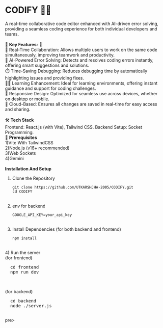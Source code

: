 # CODIFY 🧑‍💻
A real-time collaborative code editor enhanced with AI-driven error solving, providing a seamless coding experience for both individual developers and teams.<br/>
<br/>
🌟 <strong>Key Features:</strong> 🌟<br/>
👥 Real-Time Collaboration: Allows multiple users to work on the same code simultaneously, improving teamwork and productivity.<br/>
🤖 AI-Powered Error Solving: Detects and resolves coding errors instantly, offering smart suggestions and solutions.<br/>
⏱️ Time-Saving Debugging: Reduces debugging time by automatically highlighting issues and providing fixes.<br/>
🧑‍🏫 Learning Enhancement: Ideal for learning environments, offering instant guidance and support for coding challenges.<br/>
📱 Responsive Design: Optimized for seamless use across devices, whether on desktop or mobile.<br/>
💾 Cloud-Based: Ensures all changes are saved in real-time for easy access and sharing.<br/>
<br/>
🛠 <strong>Tech Stack </strong> <br/>
Frontend: React.js (with Vite), Tailwind CSS.
Backend Setup: Socket Programming.
<br/>
🔧 <strong>Prerequisites</strong> <br/>
1)Vite With TailwindCSS <br/>
2)Node.js (v16+ recommended) <br/>
3)Web Sockets <br/>
4)Gemini <br/>
<br/>
<strong>Installation And Setup </strong><br/>
1) Clone the Repository <br/>
   ```
   git clone https://github.com/UTKARSHJHA-2005/CODIFY.git
   cd CODIFY
   ```
   <br/>
2) env for backend <br/>
   ```
   GOOGLE_API_KEY=your_api_key
   ```
   <br/>
3) Install Dependencies (for both backend and frontend) <br/>
   ```
   npm install
   ```
  <br/>
4) Run the server <br/>
  (for frontend) <br/>
  <pre>
  cd frontend
  npm run dev
  </pre>
  <br/>
  (for backend) <br/>
  <pre>
  cd backend
  node ./server.js
  </pre>pre>
